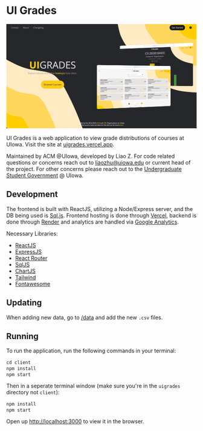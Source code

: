 # UI Grades

![Landing Page](./client/public/static/images/landing.png)

UI Grades is a web application to view grade distributions of courses at UIowa. Visit the site at [uigrades.vercel.app](https://uigrades.vercel.app/).

Maintained by ACM @UIowa, developed by Liao Z. For code related  questions or concerns reach out to [liaozhu@uiowa.edu](mailto:liao-zhu@uiowa.edu) or current head of the project. For other concerns please reach out to the [Undergraduate Student Government](https://usg.uiowa.edu/) @ UIowa.

## Development

The frontend is built with ReactJS, utilizing a Node/Express server, and the DB being used is [Sql.js](https://github.com/sql-js/sql.js).
Frontend hosting is done through [Vercel](https://vercel.com/), backend is done through [Render](https://render.com/) and analytics are handled via [Google Analytics](https://marketingplatform.google.com/about/analytics/).

Necessary Libraries:

- [ReactJS](https://reactjs.org/)
- [ExpressJS](https://expressjs.com/)
- [React Router](https://reactrouter.com/)
- [SqlJS](https://github.com/sql-js/sql.js)
- [ChartJS](https://www.chartjs.org/)
- [Tailwind](https://tailwindcss.com/)
- [Fontawesome](https://fontawesome.com/)

## Updating

When adding new data, go to [/data](./data/) and add the new `.csv` files.

## Running

To run the application, run the following commands in your terminal:

```
cd client
npm install
npm start
```

Then in a seperate terminal window (make sure you're in the `uigrades` directory not `client`):

```
npm install
npm start
```

Open up [http://localhost:3000](http://localhost:3000) to view it in the browser.
